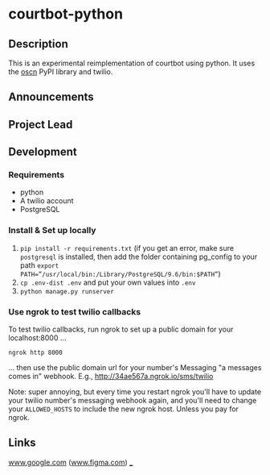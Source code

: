 # courtbot-python

## Description
This is an experimental reimplementation of courtbot using python. It uses the
[oscn](https://pypi.org/project/oscn/) PyPI library and twilio.

## Announcements

## Project Lead

## Development

### Requirements
* python
* A twilio account
* PostgreSQL

### Install & Set up locally
1. `pip install -r requirements.txt` (if you get an error, make sure `postgresql` is installed, then add the folder containing pg_config to your path `export PATH=”/usr/local/bin:/Library/PostgreSQL/9.6/bin:$PATH”`)
2. `cp .env-dist .env` and put your own values into `.env`
3. `python manage.py runserver`


### Use ngrok to test twilio callbacks
To test twilio callbacks, run ngrok to set up a public domain for your
localhost:8000 ...

`ngrok http 8000`

... then use the public domain url for your number's Messaging "a messages
comes in" webhook. E.g., http://34ae567a.ngrok.io/sms/twilio

Note: super annoying, but every time you restart ngrok you'll have to update
your twilio number's messaging webhook again, and you'll need to change your
`ALLOWED_HOSTS` to include the new ngrok host.  Unless you pay for ngrok.


## Links
www.google.com
(www.figma.com)
[](www.google.com)
[_](https://www.google.com)
